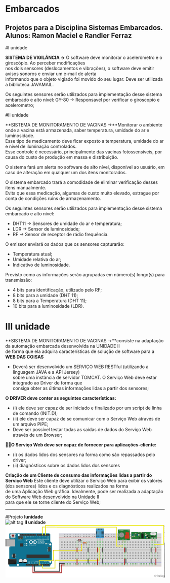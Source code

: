 # Embarcados
Projetos para a Disciplina Sistemas Embarcados.<br>
Alunos: Ramon Maciel  e Randler Ferraz <br>
----------------------------------------------

#I unidade

**SISTEMA DE VIGILÂNCIA →** O software deve monitorar o acelerômetro e o giroscópio. Ao perceber modificações<br>
nos dois sensores (deslocamentos e vibrações), o software deve emitir avisos sonoros e enviar um e-mail de alerta<br>
informando que o objeto vigiado foi movido do seu lugar. Deve ser utilizada a biblioteca JAVAMAIL.<br>

Os seguintes sensores serão utilizados para implementação desse sistema embarcado e alto nível: 
GY-80 → Responsavel por verificar o giroscopio e acelerometro;

#II unidade

**SISTEMA DE MONITORAMENTO DE VACINAS →**Monitorar o ambiente onde a vacina está armazenada, saber temperatura, umidade do ar e luminosidade.<br> 
Esse tipo de medicamento deve ficar exposto a temperatura, umidade do ar e nível de iluminação controlados. <br>
Esse controle é necessário, principalmente das vacinas fotossensíveis, por causa do custo de produção em massa e distribuição. <br> 

O sistema fará um alerta no software de alto nível, disponível ao usuário, em caso de alteração em qualquer um dos itens monitorados.<br>

O sistema embarcado trará a comodidade de eliminar verificação desses itens manualmente.<br> 
Evita que essa medicação, algumas de custo muito elevado, estrague por conta de condições ruins de armazenamento.<br> 

Os seguintes sensores serão utilizados para implementação desse sistema embarcado e alto nível: <br>
* DHT11 → Sensores de umidade do ar e temperatura; <br>
* LDR → Sensor de luminosidade; <br>
* RF → Sensor de receptor de rádio frequência.<br>

O emissor enviará os dados que os sensores capturarão:<br>
* Temperatura atual;<br>
* Umidade relativa do ar;<br>
* Indicativo de luminosidade.<br>

Previsto como as informações serão agrupadas em número(s) longo(s) para transmissão:<br>
* 4 bits para identificação, utilizado pelo RF; <br>
* 8 bits para a umidade (DHT 11);  <br>
* 8 bits para a Temperatura (DHT 11); <br> 
* 10 bits para a luminosidade (LDR).<br>

# III unidade

**SISTEMA DE MONITORAMENTO DE VACINAS →**consiste na adaptação da automação embarcada desenvolvida na UNIDADE II <br> 
de forma que ela adquira características de solução de software para a **WEB DAS COISAS**<br>

* Deverá ser desenvolvido um SERVIÇO WEB RESTful (utilizando a linguagem JAVA e a API Jersey) <br>
sobre uma instância de servidor TOMCAT. O Serviço Web deve estar integrado ao Driver de forma que<br>
consiga obter as últimas informações lidas a partir dos sensores;<br>

**O DRIVER deve conter as seguintes características:** <br>
* (i) ele deve ser capaz de ser iniciado e finalizado por um script de linha de comando (INIT.D);<br> 
* (ii) ele deve ser capaz de se comunicar com o Serviço Web através de um arquivo PIPE;<br>
* Deve ser possível testar todas as saídas de dados do Serviço Web através de um Browser;<br>

**O Serviço Web deve ser capaz de fornecer para aplicações-cliente:** 
* (i) os dados lidos dos sensores na forma como são repassados pelo driver;<br>
* (ii) diagnósticos sobre os dados lidos dos sensores <br>

**Criação de um Cliente de consumo das informações lidas a partir do Serviço Web**
Este cliente deve utilizar o Serviço Web para exibir os valores (dos sensores) lidos e os diagnósticos realizados na forma<br>
de uma Aplicação Web gráfica. Idealmente, pode ser realizada a adaptação do Software Web desenvolvido na Unidade II<br>
para que ele se torne cliente do Serviço Web;<br>

--------------------------------------------------------

#Projeto 
**Iunidade**<br>
![alt tag]()
**II unidade**<br>
![alt tag](https://github.com/ramonmsp/embarcados/blob/master/Vacina_image.jpg)


